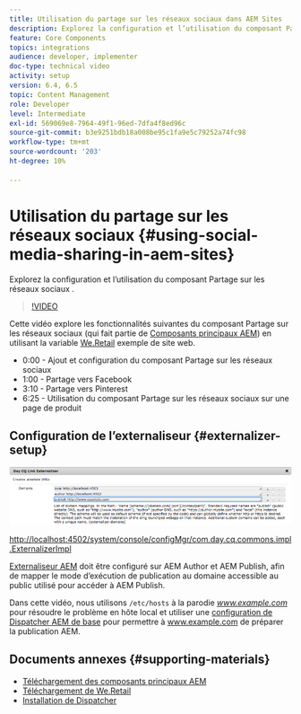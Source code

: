 ```yaml
---
title: Utilisation du partage sur les réseaux sociaux dans AEM Sites
description: Explorez la configuration et l’utilisation du composant Partage sur les réseaux sociaux .
feature: Core Components
topics: integrations
audience: developer, implementer
doc-type: technical video
activity: setup
version: 6.4, 6.5
topic: Content Management
role: Developer
level: Intermediate
exl-id: 569069e8-7964-49f1-96ed-7dfa4f8ed96c
source-git-commit: b3e9251bdb18a008be95c1fa9e5c79252a74fc98
workflow-type: tm+mt
source-wordcount: '203'
ht-degree: 10%

---
```


# Utilisation du partage sur les réseaux sociaux {#using-social-media-sharing-in-aem-sites}

Explorez la configuration et l’utilisation du composant Partage sur les réseaux sociaux .

>[!VIDEO](https://video.tv.adobe.com/v/18897?quality=12&learn=on)

Cette vidéo explore les fonctionnalités suivantes du composant Partage sur les réseaux sociaux (qui fait partie de [Composants principaux AEM](https://experienceleague.adobe.com/docs/experience-manager-core-components/using/introduction.html?lang=fr)) en utilisant la variable [We.Retail](https://github.com/Adobe-Marketing-Cloud/aem-sample-we-retail#weretail) exemple de site web.

* 0:00 - Ajout et configuration du composant Partage sur les réseaux sociaux
* 1:00 - Partage vers Facebook
* 3:10 - Partage vers Pinterest
* 6:25 - Utilisation du composant Partage sur les réseaux sociaux sur une page de produit

## Configuration de l’externaliseur {#externalizer-setup}

![Day CQ Link Externalizer](assets/externalizer.png)

[http://localhost:4502/system/console/configMgr/com.day.cq.commons.impl.ExternalizerImpl](http://localhost:4502/system/console/configMgr/com.day.cq.commons.impl.ExternalizerImpl)

[Externaliseur AEM](https://helpx.adobe.com/experience-manager/6-5/sites/developing/using/externalizer.html) doit être configuré sur AEM Author et AEM Publish, afin de mapper le mode d’exécution de publication au domaine accessible au public utilisé pour accéder à AEM Publish.

Dans cette vidéo, nous utilisons `/etc/hosts` à la parodie *www.example.com* pour résoudre le problème en hôte local et utiliser une [configuration de Dispatcher AEM de base](https://experienceleague.adobe.com/docs/experience-manager-dispatcher/using/getting-started/dispatcher-install.html) pour permettre à www.example.com de préparer la publication AEM.

## Documents annexes {#supporting-materials}

* [Téléchargement des composants principaux AEM](https://github.com/adobe/aem-core-wcm-components/releases)
* [Téléchargement de We.Retail](https://github.com/Adobe-Marketing-Cloud/aem-sample-we-retail/releases)
* [Installation de Dispatcher](https://experienceleague.adobe.com/docs/experience-manager-dispatcher/using/getting-started/dispatcher-install.html)
